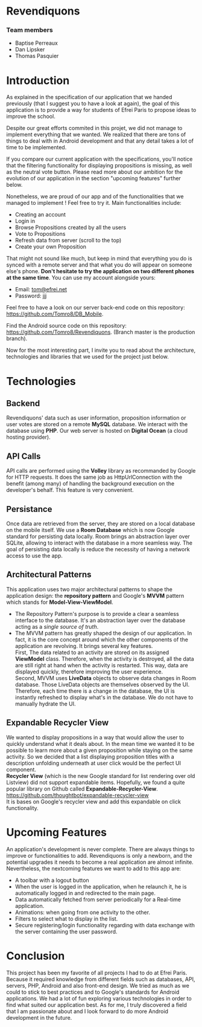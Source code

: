 
# Revendiquons
### Team members
- Baptise Perreaux
- Dan Lipsker
- Thomas Pasquier

# Introduction
As explained in the specification of our application that we handed previously (that I suggest you to have a look at again), the goal of this application is to provide a way for students of Efrei Paris to propose ideas to improve the school.

Despite our great efforts commited in this projet, we did not manage to implement everything that we wanted. We realized that there are tons of things to deal with in Android development and that any detail takes a lot of time to be implemented.

If you compare our current application with the specifications, you'll notice that the filtering functionality for displaying propositions is missing, as well as the neutral vote button. Please read more about our ambition for the evolution of our application in the section "upcoming features" further below.

Nonetheless, we are proud of our app and of the functionalities that we managed to implement ! Feel free to try it. Main functionalities include: 
 - Creating an account
 - Login in
 - Browse Propositions created by all the users
 - Vote to Propositions
 - Refresh data from server (scroll to the top)
 - Create your own Proposition

That might not sound like much, but keep in mind that everything you do is synced with a remote server and that what you do will appear on someone else's phone. **Don't hesitate to try the application on two different phones at the same time**. You can use my account alongside yours:
- Email: tom@efrei.net
- Password: jjj

Feel free to have a look on our server back-end code on this repository: https://github.com/Tomro8/DB_Mobile.

Find the Android source code on this repository: https://github.com/Tomro8/Revendiquons. (Branch master is the production branch).

Now for the most interesting part, I invite you to read about the architecture, technologies and libraries that we used for the project just below.

# Technologies

## Backend
Revendiquons' data such as user information, proposition information or user votes are stored on a remote **MySQL** database. We interact with the database using **PHP**. Our web server is hosted on **Digital Ocean** (a cloud hosting provider).

## API Calls
API calls are performed using the **Volley** library as recommanded by Google for HTTP requests. It does the same job as HttpUrlConnection with the benefit (among many) of handling the background execution on the developer's behalf. This feature is very convenient.

## Persistance
Once data are retrieved from the server, they are stored on a local database on the mobile itself. We use a **Room Database** which is now Google standard for persisting data locally. Room brings an abstraction layer over SQLite, allowing to interact with the database in a more seamless way. The goal of persisting data locally is reduce the necessity of having a network access to use the app.

## Architectural Patterns
This application uses two major architectural patterns to shape the application design: the **repository pattern** and Google's **MVVM** pattern which stands for **Model-View-ViewModel**.

- The Repository Pattern's purpose is to provide a clear a seamless interface to the database. It's an abstraction layer over the database acting as a *single source of truth*.
- The MVVM pattern has greatly shaped the design of our application. In fact, it is the core concept around which the other components of the application are revolving. It brings several key features. </br>First, The data related to an activity are stored on its assigned **ViewModel** class. Therefore, when the activity is destroyed, all the data are still right at hand when the activity is restarted. This way, data are displayed quickly, therefore improving the user experience.
</br>Second, MVVM uses **LiveData** objects to observe data changes in Room database. Those LiveData objects are themselves observed by the UI. Therefore, each time there is a change in the database, the UI is instantly refreshed to display what's in the database. We do not have to manually hydrate the UI.

## Expandable Recycler View
We wanted to display propositions in a way that would allow the user to quickly understand what it deals about. In the mean time we wanted it to be possible to learn more about a given proposition while staying on the same activity. So we decided that a list displaying proposition titles with a description unfolding underneath at user click would be the perfect UI component.</br>
**Recycler View** (which is the new Google standard for list rendering over old Listview) did not support expandable items. Hopefully, we found a quite popular library on Github called **Expandable-Recycler-View**. https://github.com/thoughtbot/expandable-recycler-view</br>It is bases on Google's recycler view and add this expandable on click functionality.

# Upcoming Features
An application's development is never complete. There are always things to improve or functionalities to add. Revendiquons is only a newborn, and the potential upgrades it needs to become a real application are almost infinite. Nevertheless, the nextcoming features we want to add to this app are:
- A toolbar with a logout button
- When the user is logged in the application, when he relaunch it, he is automatically logged in and redirected to the main page.
- Data automatically fetched from server periodically for a Real-time application.
- Animations: when going from one activity to the other.
- Filters to select what to display in the list.
- Secure registering/login functionality regarding with data exchange with the server containing the user password. 

# Conclusion

This project has been my favorite of all projects I had to do at Efrei Paris. Because it required knowledge from different fields such as databases, API, servers, PHP, Android and also front-end design. We tried as much as we could to stick to best practices and to Google's standards for Android applications. We had a lot of fun exploring various technologies in order to find what suited our application best.
As for me, I truly discovered a field that I am passionate about and I look forward to do more Android development in the future.
